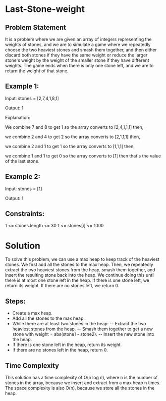 # Last-Stone-weight
## Problem Statement
 It is a problem where we are given an array of integers representing the weights of stones, and we are to simulate a game where we repeatedly choose the two heaviest stones and smash them together, and then either discard both stones if they have the same weight or reduce the larger stone's weight by the weight of the smaller stone if they have different weights. The game ends when there is only one stone left, and we are to return the weight of that stone.
 
## Example 1:

Input: stones = [2,7,4,1,8,1]

Output: 1

Explanation: 

We combine 7 and 8 to get 1 so the array converts to [2,4,1,1,1] then,

we combine 2 and 4 to get 2 so the array converts to [2,1,1,1] then,

we combine 2 and 1 to get 1 so the array converts to [1,1,1] then,

we combine 1 and 1 to get 0 so the array converts to [1] then that's the value of the last stone.

## Example 2:

Input: stones = [1]

Output: 1

## Constraints:

1 <= stones.length <= 30
1 <= stones[i] <= 1000

# Solution
To solve this problem, we can use a max heap to keep track of the heaviest stones. We first add all the stones to the max heap. Then, we repeatedly extract the two heaviest stones from the heap, smash them together, and insert the resulting stone back into the heap. We continue doing this until there is at most one stone left in the heap. If there is one stone left, we return its weight. If there are no stones left, we return 0.

## Steps:

- Create a max heap.
- Add all the stones to the max heap.
- While there are at least two stones in the heap:
-- Extract the two heaviest stones from the heap.
-- Smash them together to get a new stone with weight = abs(stone1 - stone2).
-- Insert the new stone into the heap.
- If there is one stone left in the heap, return its weight.
- If there are no stones left in the heap, return 0.
## Time Complexity  
This solution has a time complexity of O(n log n), where n is the number of stones in the array, because we insert and extract from a max heap n times. The space complexity is also O(n), because we store all the stones in the heap.
